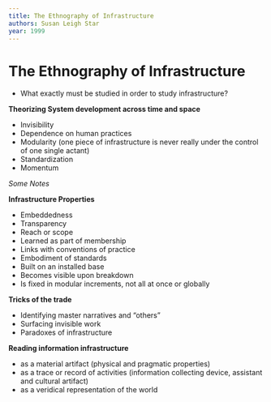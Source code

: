 ```yaml
---
title: The Ethnography of Infrastructure
authors: Susan Leigh Star
year: 1999
---
```


# The Ethnography of Infrastructure
    
-   What exactly must be studied in order to study infrastructure?
    

**Theorizing System development across time and space**

-   Invisibility
-   Dependence on human practices
-   Modularity (one piece of infrastructure is never really under the control of one single actant)
-   Standardization
-   Momentum
    

_Some Notes_

**Infrastructure Properties**

-   Embeddedness
-   Transparency
-   Reach or scope
-   Learned as part of membership
-   Links with conventions of practice
-   Embodiment of standards
-   Built on an installed base
-   Becomes visible upon breakdown
-   Is fixed in modular increments, not all at once or globally
    

**Tricks of the trade**

-   Identifying master narratives and “others”
-   Surfacing invisible work
-   Paradoxes of infrastructure
    

**Reading information infrastructure**

-   as a material artifact (physical and pragmatic properties)
-   as a trace or record of activities (information collecting device, assistant and cultural artifact)
-   as a veridical representation of the world